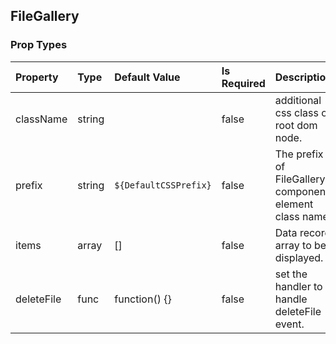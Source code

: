 ## FileGallery 



### Prop Types
Property | Type | Default Value | Is Required | Description
:--- | :--- | :--- | :--- | :---
className|string|&ensp;|false|additional css class of root dom node.
prefix|string|`${DefaultCSSPrefix}`|false|The prefix of FileGallery component element class name.
items|array|[]|false|Data record array to be displayed.
deleteFile|func|function() {}|false|set the handler to handle deleteFile event.
